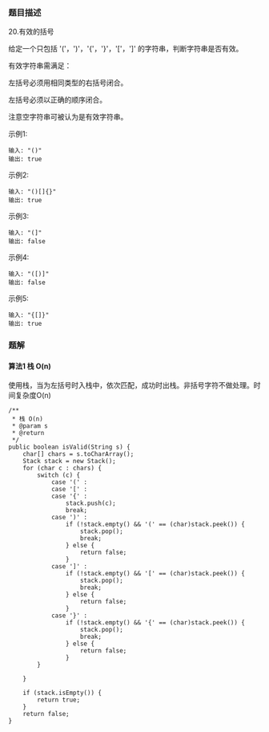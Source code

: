 ### 题目描述
20.有效的括号

给定一个只包括 '('，')'，'{'，'}'，'['，']' 的字符串，判断字符串是否有效。

有效字符串需满足：

左括号必须用相同类型的右括号闭合。

左括号必须以正确的顺序闭合。

注意空字符串可被认为是有效字符串。


示例1:
```
输入: "()"
输出: true
```

示例2:
```
输入: "()[]{}"
输出: true
```

示例3:
```
输入: "(]"
输出: false
```

示例4:
```
输入: "([)]"
输出: false
```

示例5:
```
输入: "{[]}"
输出: true
```


### 题解

#### 算法1 栈 O(n)

使用栈，当为左括号时入栈中，依次匹配，成功时出栈。非括号字符不做处理。时间复杂度O(n)

```$java
/**
 * 栈 O(n)
 * @param s
 * @return
 */
public boolean isValid(String s) {
    char[] chars = s.toCharArray();
    Stack stack = new Stack();
    for (char c : chars) {
        switch (c) {
            case '(' :
            case '[' :
            case '{' :
                stack.push(c);
                break;
            case ')' :
                if (!stack.empty() && '(' == (char)stack.peek()) {
                    stack.pop();
                    break;
                } else {
                    return false;
                }
            case ']' :
                if (!stack.empty() && '[' == (char)stack.peek()) {
                    stack.pop();
                    break;
                } else {
                    return false;
                }
            case '}' :
                if (!stack.empty() && '{' == (char)stack.peek()) {
                    stack.pop();
                    break;
                } else {
                    return false;
                }
        }

    }

    if (stack.isEmpty()) {
        return true;
    }
    return false;
}

```